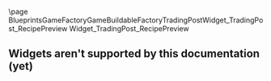 \page BlueprintsGameFactoryGameBuildableFactoryTradingPostWidget_TradingPost_RecipePreview Widget_TradingPost_RecipePreview
## Widgets aren't supported by this documentation (yet)
